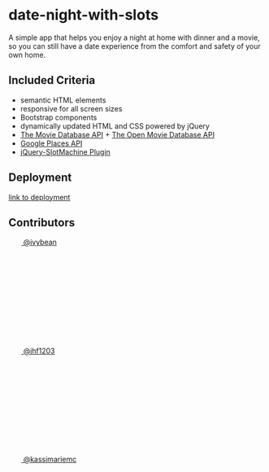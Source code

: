 # date-night-with-slots
A simple app that helps you enjoy a night at home with dinner and a movie, so you can still have a date experience from the comfort and safety of your own home. 

## Included Criteria

* semantic HTML elements
* responsive for all screen sizes
* Bootstrap components
* dynamically updated HTML and CSS powered by jQuery
* [The Movie Database API](https://developers.themoviedb.org/3/getting-started/introduction) + [The Open Movie Database API](https://developers.themoviedb.org/3/getting-started/introduction)
* [Google Places API](https://developers.google.com/places/web-service/overview)
* [jQuery-SlotMachine Plugin](https://www.npmjs.com/package/jquery-slotmachine)

## Deployment

[link to deployment](https://kassimariemc.github.io/date-night-with-slots/)


## Contributors

<a href="https://github.com/ivybean"><img src="https://avatars3.githubusercontent.com/u/66763597?s=460&v=4" width="5%" style="border-radius:50%"> @ivybean</a>

<a href="https://github.com/jhf1203"><img src="https://avatars1.githubusercontent.com/u/66701459?s=460&u=aca904c0faf90f8366007595d78cb02f850e05c7&v=4" width="5%" style="border-radius:50%"> @jhf1203</a>

<a href="https://github.com/kassimariemc"><img src="https://avatars3.githubusercontent.com/u/66877217?s=460&u=2aefa4a92adc823f1df8656008e78fe8edd0f9b6&v=4" width="5%" style="border-radius:50%"> @kassimariemc</a>